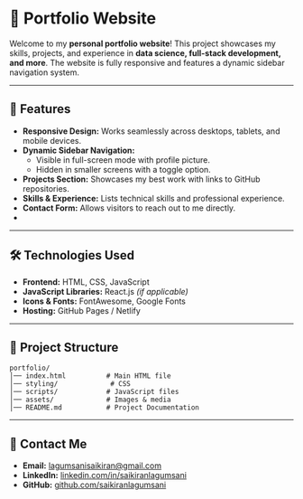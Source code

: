 # 🚀 Portfolio Website

Welcome to my **personal portfolio website**! This project showcases my skills, projects, and experience in **data science, full-stack development, and more**. The website is fully responsive and features a dynamic sidebar navigation system.



---

## 📌 Features

- **Responsive Design:** Works seamlessly across desktops, tablets, and mobile devices.
- **Dynamic Sidebar Navigation:**
  - Visible in full-screen mode with profile picture.
  - Hidden in smaller screens with a toggle option.
- **Projects Section:** Showcases my best work with links to GitHub repositories.
- **Skills & Experience:** Lists technical skills and professional experience.
- **Contact Form:** Allows visitors to reach out to me directly.
- 

---

## 🛠️ Technologies Used

- **Frontend:** HTML, CSS, JavaScript
- **JavaScript Libraries:** React.js *(if applicable)*
- **Icons & Fonts:** FontAwesome, Google Fonts
- **Hosting:** GitHub Pages / Netlify 

---

## 📂 Project Structure
```
portfolio/
│── index.html          # Main HTML file
│── styling/             # CSS 
│── scripts/            # JavaScript files
│── assets/             # Images & media
│── README.md           # Project Documentation

```

---


## 📧 Contact Me

- **Email:** [lagumsanisaikiran@gmail.com](mailto:lagumsanisaikiran@gmail.com)
- **LinkedIn:** [linkedin.com/in/saikiranlagumsani](https://www.linkedin.com/in/sai-kiran-lagumsani)
- **GitHub:** [github.com/saikiranlagumsani](https://github.com/saikiranlagumsani)


